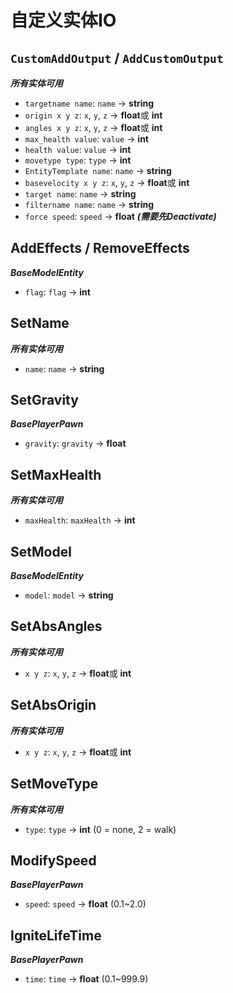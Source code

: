 # 自定义实体IO

## ``CustomAddOutput`` / ``AddCustomOutput``

***所有实体可用***  

- ``targetname name``: ``name`` -> **string**
- ``origin x y z``:  ``x``, ``y``, ``z`` -> **float**或 **int**
- ``angles x y z``:  ``x``, ``y``, ``z`` -> **float**或 **int**
- ``max_health value``: ``value`` -> **int**
- ``health value``: ``value`` -> **int**
- ``movetype type``: ``type`` -> **int**
- ``EntityTemplate name``: ``name`` -> **string**
- ``basevelocity x y z``: ``x``, ``y``, ``z`` -> **float**或 **int**
- ``target name``: ``name`` -> **string**
- ``filtername name``: ``name`` -> **string**
- ``force speed``: ``speed`` -> **float** ***(需要先Deactivate)***

## AddEffects / RemoveEffects

***BaseModelEntity***

- ``flag``: ``flag`` -> **int**

## SetName

***所有实体可用***

- ``name``: ``name`` -> **string**

## SetGravity

***BasePlayerPawn***

- ``gravity``: ``gravity`` -> **float**

## SetMaxHealth

***所有实体可用***

- ``maxHealth``: ``maxHealth`` -> **int**

## SetModel

***BaseModelEntity***

- ``model``: ``model`` -> **string**

## SetAbsAngles

***所有实体可用***

- ``x y z``:  ``x``, ``y``, ``z`` -> **float**或 **int**

## SetAbsOrigin

***所有实体可用***

- ``x y z``:  ``x``, ``y``, ``z`` -> **float**或 **int**

## SetMoveType

***所有实体可用***

- ``type``: ``type`` -> **int** (0 = none, 2 = walk)

## ModifySpeed

***BasePlayerPawn***

- ``speed``: ``speed`` -> **float** (0.1~2.0)

## IgniteLifeTime

***BasePlayerPawn***

- ``time``: ``time`` -> **float** (0.1~999.9)
